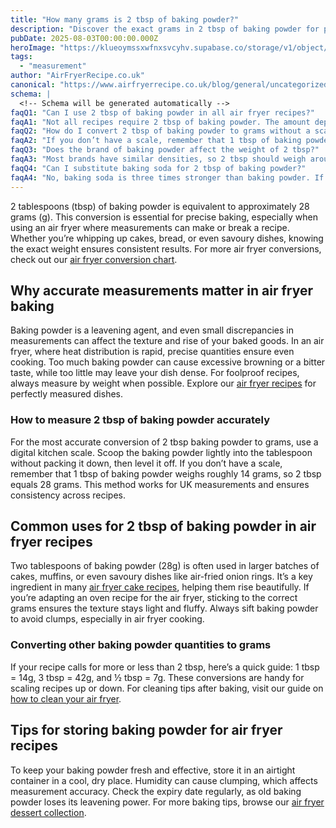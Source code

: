 ```yaml
---
title: "How many grams is 2 tbsp of baking powder?"
description: "Discover the exact grams in 2 tbsp of baking powder for perfect air fryer recipes. Get precise conversions and baking tips here!"
pubDate: 2025-08-03T00:00:00.000Z
heroImage: "https://klueoymssxwfnxsvcyhv.supabase.co/storage/v1/object/public/Shmucket/how-many-grams-is-2-tbsp-baking-powder.webp"
tags:
  - "measurement"
author: "AirFryerRecipe.co.uk"
canonical: "https://www.airfryerrecipe.co.uk/blog/general/uncategorized/how-many-grams-is-2-tbsp-baking-powder"
schema: |
  <!-- Schema will be generated automatically -->
faqQ1: "Can I use 2 tbsp of baking powder in all air fryer recipes?"
faqA1: "Not all recipes require 2 tbsp of baking powder. The amount depends on the recipe’s volume and other ingredients. Too much can leave a metallic taste, so always follow the recipe closely. For air fryer-specific measurements, check trusted sources like <a href=https://www.airfryerrecipe.co.uk>airfryerrecipe.co.uk</a>."
faqQ2: "How do I convert 2 tbsp of baking powder to grams without a scale?"
faqA2: "If you don’t have a scale, remember that 1 tbsp of baking powder weighs about 14 grams, so 2 tbsp equals 28 grams. Use a proper measuring spoon and level it off for accuracy. For more conversion tips, see our <a href=https://www.airfryerrecipe.co.uk/air-fryer-conversion-chart>conversion chart</a>."
faqQ3: "Does the brand of baking powder affect the weight of 2 tbsp?"
faqA3: "Most brands have similar densities, so 2 tbsp should weigh around 28 grams. However, always check the packaging for specific guidance. For consistent results in air fryer baking, stick to one trusted brand."
faqQ4: "Can I substitute baking soda for 2 tbsp of baking powder?"
faqA4: "No, baking soda is three times stronger than baking powder. If substituting, use ⅔ tsp baking soda for every 2 tbsp of baking powder, and add an acid like lemon juice. For best results, follow air fryer-specific recipes from <a href=https://www.airfryerrecipe.co.uk>airfryerrecipe.co.uk</a>."
---
```

<p>2 tablespoons (tbsp) of baking powder is equivalent to approximately 28 grams (g). This conversion is essential for precise baking, especially when using an air fryer where measurements can make or break a recipe. Whether you’re whipping up cakes, bread, or even savoury dishes, knowing the exact weight ensures consistent results. For more air fryer conversions, check out our <a href=https://www.airfryerrecipe.co.uk/air-fryer-conversion-chart>air fryer conversion chart</a>.</p>  

<h2>Why accurate measurements matter in air fryer baking</h2>  
<p>Baking powder is a leavening agent, and even small discrepancies in measurements can affect the texture and rise of your baked goods. In an air fryer, where heat distribution is rapid, precise quantities ensure even cooking. Too much baking powder can cause excessive browning or a bitter taste, while too little may leave your dish dense. For foolproof recipes, always measure by weight when possible. Explore our <a href=https://www.airfryerrecipe.co.uk/recipes>air fryer recipes</a> for perfectly measured dishes.</p>  

<h3>How to measure 2 tbsp of baking powder accurately</h3>  
<p>For the most accurate conversion of 2 tbsp baking powder to grams, use a digital kitchen scale. Scoop the baking powder lightly into the tablespoon without packing it down, then level it off. If you don’t have a scale, remember that 1 tbsp of baking powder weighs roughly 14 grams, so 2 tbsp equals 28 grams. This method works for UK measurements and ensures consistency across recipes.</p>  

<h2>Common uses for 2 tbsp of baking powder in air fryer recipes</h2>  
<p>Two tablespoons of baking powder (28g) is often used in larger batches of cakes, muffins, or even savoury dishes like air-fried onion rings. It’s a key ingredient in many <a href=https://www.airfryerrecipe.co.uk/recipe-category/cakes>air fryer cake recipes</a>, helping them rise beautifully. If you’re adapting an oven recipe for the air fryer, sticking to the correct grams ensures the texture stays light and fluffy. Always sift baking powder to avoid clumps, especially in air fryer cooking.</p>  

<h3>Converting other baking powder quantities to grams</h3>  
<p>If your recipe calls for more or less than 2 tbsp, here’s a quick guide: 1 tbsp = 14g, 3 tbsp = 42g, and ½ tbsp = 7g. These conversions are handy for scaling recipes up or down. For cleaning tips after baking, visit our guide on <a href=https://www.airfryerrecipe.co.uk/air-fryer-cleaner>how to clean your air fryer</a>.</p>  

<h2>Tips for storing baking powder for air fryer recipes</h2>  
<p>To keep your baking powder fresh and effective, store it in an airtight container in a cool, dry place. Humidity can cause clumping, which affects measurement accuracy. Check the expiry date regularly, as old baking powder loses its leavening power. For more baking tips, browse our <a href=https://www.airfryerrecipe.co.uk/recipe-category/dessert>air fryer dessert collection</a>.</p>
